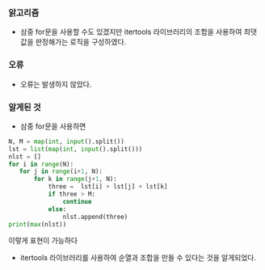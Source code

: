 ### 앍고리즘
 - 삼중 for문을 사용할 수도 있겠지만 itertools 라이브러리의 조합을 사용하여 최댓값을 판정해가는 로직을 구성하였다.

### 오류
 - 오류는 발생하지 않았다.

### 알게된 것
 - 삼중 for문을 사용하면
 ```python
N, M = map(int, input().split())
lst = list(map(int, input().split()))
nlst = []
for i in range(N):
    for j in range(i+1, N):
        for k in range(j+1, N):
            three =  lst[i] + lst[j] + lst[k]
            if three > M:
                continue
            else:
                nlst.append(three)
print(max(nlst))
```
이렇게 표현이 가능하다

 - itertools 라이브러리를 사용하여 순열과 조합을 만들 수 있다는 것을 알게되었다.
